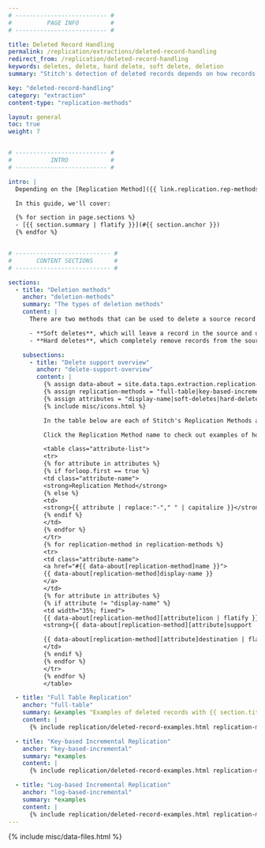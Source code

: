 ```yaml
---
# -------------------------- #
#          PAGE INFO         #
# -------------------------- #

title: Deleted Record Handling
permalink: /replication/extractions/deleted-record-handling
redirect_from: /replication/deleted-record-handling
keywords: deletes, delete, hard delete, soft delete, deletion
summary: "Stitch's detection of deleted records depends on how records are deleted in the source and the Replication Method being used. In this guide, we explain the different deletion methods and how each one works with each of Stitch's supported Replication Methods."

key: "deleted-record-handling"
category: "extraction"
content-type: "replication-methods"

layout: general
toc: true
weight: 7


# -------------------------- #
#           INTRO            #
# -------------------------- #

intro: |
  Depending on the [Replication Method]({{ link.replication.rep-methods | prepend: site.baseurl }}) being used and how records are deleted in the source, deletes may not be captured during the replication process.

  In this guide, we'll cover:

  {% for section in page.sections %}
  - [{{ section.summary | flatify }}](#{{ section.anchor }})
  {% endfor %}


# --------------------------- #
#       CONTENT SECTIONS      #
# --------------------------- #

sections:
  - title: "Deletion methods"
    anchor: "deletion-methods"
    summary: "The types of deletion methods"
    content: |
      There are two methods that can be used to delete a source record:

      - **Soft deletes**, which will leave a record in the source and use a flag to indicate deletion, such as `is_deleted` or `deleted_on`. If the delete event updates the record's Replication Key value, Stitch will detect and replicate the changes.
      - **Hard deletes**, which completely remove records from the source. It's as if the record never existed. If using Key-based Incremental Replication, this will remove the record's Replication Key value, which Stitch uses to identify new and updated records. Without a Replication Key value to check, Stitch can't identify the change and update the record in the destination.

    subsections:
      - title: "Delete support overview"
        anchor: "delete-support-overview"
        content: |
          {% assign data-about = site.data.taps.extraction.replication-methods %}
          {% assign replication-methods = "full-table|key-based-incremental|log-based-incremental" | split: "|" %}
          {% assign attributes = "display-name|soft-deletes|hard-deletes" | split:"|" %}
          {% include misc/icons.html %}

          In the table below are each of Stitch's Replication Methods and the level at which each deletion method is supported.

          Click the Replication Method name to check out examples of how each deletion method works with that specific Replication Method.

          <table class="attribute-list">
          <tr>
          {% for attribute in attributes %}
          {% if forloop.first == true %}
          <td class="attribute-name">
          <strong>Replication Method</strong>
          {% else %}
          <td>
          <strong>{{ attribute | replace:"-"," " | capitalize }}</strong>
          {% endif %}
          </td>
          {% endfor %}
          </tr>
          {% for replication-method in replication-methods %}
          <tr>
          <td class="attribute-name">
          <a href="#{{ data-about[replication-method]name }}">
          {{ data-about[replication-method]display-name }}
          </a>
          </td>
          {% for attribute in attributes %}
          {% if attribute != "display-name" %}
          <td width="35%; fixed">
          {{ data-about[replication-method][attribute]icon | flatify }}
          <strong>{{ data-about[replication-method][attribute]support | replace:"-"," " | capitalize }}</strong><br><br>

          {{ data-about[replication-method][attribute]destination | flatify | markdownify }}
          </td>
          {% endif %}
          {% endfor %}
          </tr>
          {% endfor %}
          </table>

  - title: "Full Table Replication"
    anchor: "full-table"
    summary: &examples "Examples of deleted records with {{ section.title }}"
    content: |
      {% include replication/deleted-record-examples.html replication-method="full-table" display-name="Full Table" %}

  - title: "Key-based Incremental Replication"
    anchor: "key-based-incremental"
    summary: *examples
    content: |
      {% include replication/deleted-record-examples.html replication-method="key-based-incremental" display-name="Key-based Incremental" %}

  - title: "Log-based Incremental Replication"
    anchor: "log-based-incremental"
    summary: *examples
    content: |
      {% include replication/deleted-record-examples.html replication-method="log-based-incremental" display-name="Log-based Incremental" %}
---
```

{% include misc/data-files.html %}